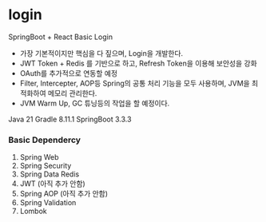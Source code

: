 # login
SpringBoot + React Basic Login

- 가장 기본적이지만 핵심을 다 짚으며, Login을 개발한다.
- JWT Token + Redis 를 기반으로 하고, Refresh Token을 이용해 보안성을 강화
- OAuth를 추가적으로 연동할 예정
- Filter, Intercepter, AOP등 Spring의 공통 처리 기능을 모두 사용하며, JVM을 최적화하여 메모리 관리한다.
- JVM Warm Up, GC 튜닝등의 작업을 할 예정이다.

Java 21
Gradle 8.11.1
SpringBoot 3.3.3  


### Basic Dependercy  
1. Spring Web
2. Spring Security
3. Spring Data Redis
4. JWT (아직 추가 안함)
5. Spring AOP (아직 추가 안함)
6. Spring Validation
7. Lombok
